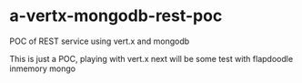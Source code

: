 # a-vertx-mongodb-rest-poc
POC of REST service using vert.x and mongodb

This is just a POC, playing with vert.x 
next will be some test with flapdoodle inmemory mongo
